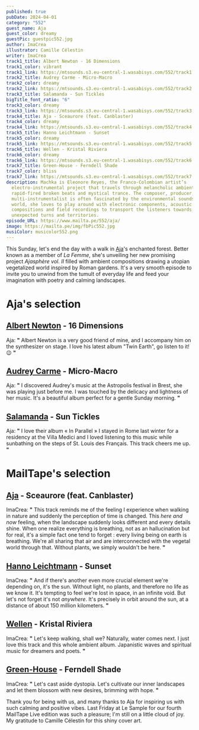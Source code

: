 ```yaml
---
published: true
pubDate: 2024-04-01
category: "552"
guest_name: Aja
guest_color: dreamy
guestPic: guestpic552.jpg
author: ImaCrea
illustrator: Camille Célestin
writer: ImaCrea
track1_title: Albert Newton - 16 Dimensions
track1_color: vibrant
track1_link: https://mtsounds.s3.eu-central-1.wasabisys.com/552/track1.mp3
track2_title: Audrey Carme - Micro-Macro
track2_color: dreamy
track2_link: https://mtsounds.s3.eu-central-1.wasabisys.com/552/track2.mp3
track3_title: Salamanda - Sun Tickles
bigTitle_font_ratio: "6"
track3_color: dreamy
track3_link: https://mtsounds.s3.eu-central-1.wasabisys.com/552/track3.mp3
track4_title: Aja - Sceaurore (feat. Canblaster)
track4_color: dreamy
track4_link: https://mtsounds.s3.eu-central-1.wasabisys.com/552/track4.mp3
track5_title: Hanno Leichtmann - Sunset
track5_color: dreamy
track5_link: https://mtsounds.s3.eu-central-1.wasabisys.com/552/track5.mp3
track6_title: Wellen - Kristal Riviera
track6_color: dreamy
track6_link: https://mtsounds.s3.eu-central-1.wasabisys.com/552/track6.mp3
track7_title: Green-House - Ferndell Shade
track7_color: bliss
track7_link: https://mtsounds.s3.eu-central-1.wasabisys.com/552/track7.mp3
description: Machka is Eleonore Reyes, the Franco-Colombian artist’s
  electro-instrumental project that travels through melancholic ambient,
  rapid-fired broken beats and mystical trance. The composer, producer, and
  multi-instrumentalist is often fascinated by the environmental sounds of our
  world, she loves to play around with electronic components, acoustic
  compositions and field recordings to transport the listeners towards
  unexpected turns and territories.
episode_URL: https://www.mailta.pe/552/aja/
image: https://mailta.pe/img/fbPic552.jpg
musiColor: musicolor552.png
---
```

This Sunday, let's end the day with a walk in [Aja](https://ajasphere.bandcamp.com/)'s enchanted forest. Better known as a member of *La Femme*, she's unveiling her new promising project *Ajasphère vol. II* filled with ambient compositions drawing a utopian vegetalized world inspired by Roman gardens. It's a very smooth episode to invite you to unwind from the tumult of everyday life and feed your imagination with poetry and calming landscapes.

# Aja's selection

## [Albert Newton](https://albertnewton.bandcamp.com/album/twin-earth) - 16 Dimensions

Aja: **"** Albert Newton is a very good friend of mine, and I accompany him on the synthesizer on stage. I love his latest album "Twin Earth", go listen to it! 😉 **"**

## [Audrey Carme](https://audreycarmes.bandcamp.com/album/quelque-chose-sest-dissip) - Micro-Macro

Aja: **"** I discovered Audrey's music at the Astropolis festival in Brest, she was playing just before me. I was touched by the delicacy and lightness of her music. It's a beautiful album perfect for a gentle Sunday morning. **"**

## [Salamanda](https://8salamanda8.bandcamp.com/album/in-parallel) - Sun Tickles

Aja: **"** I love their album « In Parallel » I stayed in Rome last winter for a residency at the Villa Medici and I loved listening to this music while sunbathing on the steps of St. Louis des Français. This track cheers me up. **"**

# MailTape's selection

## [Aja](https://ajasphere.bandcamp.com/) - Sceaurore (feat. Canblaster)

ImaCrea: **"** This track reminds me of the feeling I experience when walking in nature and suddenly the perception of time is changed. This *here and now* feeling, when the landscape suddenly looks different and every details shine. When one realize everything is breathing, not as an hallucination but for real, it's a simple fact one tend to forget : every living being on earth is breathing. We're all sharing that air and are interconnected with the vegetal world through that. Without plants, we simply wouldn't be here. **"**

## [Hanno Leichtmann](https://discrepant.bandcamp.com/album/outerlands) - Sunset

ImaCrea: **"** And if there's another even more crucial element we're depending on, it's the sun. Without light, no plants, and therefore no life as we know it. It's tempting to feel we're lost in space, in an infinite void. But let's not forget it's not *anywhere*. It's precisely in orbit around the sun, at a distance of about 150 million kilometers.
 **"**

## [Wellen](https://voyagefutur.bandcamp.com/album/wellen) - Kristal Riviera

ImaCrea: **"** Let's keep walking, shall we? Naturally, water comes next. I just love this track and this whole ambient album. Japanistic waves and spiritual music for dreamers and poets. **"**

## [Green-House](https://green-house.bandcamp.com/) - Ferndell Shade

ImaCrea: **"** Let's cast aside dystopia. Let's cultivate our inner landscapes and let them blossom with new desires, brimming with hope. **"**

Thank you for being with us, and many thanks to Aja for inspiring us with such calming and positive vibes. Last Friday at Le Sample for our fourth MailTape Live edition was such a pleasure; I'm still on a little cloud of joy. My gratitude to Camille Célestin for this shiny cover art.
